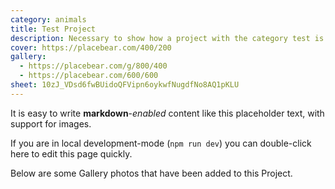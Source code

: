 ```yaml
---
category: animals
title: Test Project
description: Necessary to show how a project with the category test is used
cover: https://placebear.com/400/200
gallery:
  - https://placebear.com/g/800/400
  - https://placebear.com/600/600
sheet: 10zJ_VDsd6fwBUidoQFVipn6oykwfNugdfNo8AQ1pKLU
---
```


It is easy to write **markdown**-*enabled* content like this placeholder text, with support for images.

If you are in local development-mode (`npm run dev`) you can double-click here to edit this page quickly.

Below are some Gallery photos that have been added to this Project.
